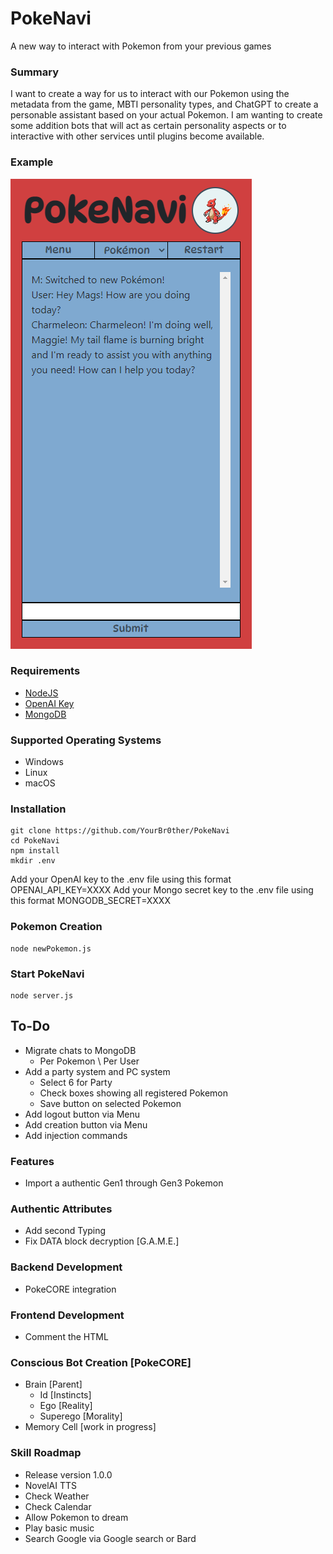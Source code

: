 # PokeNavi
A new way to interact with Pokemon from your previous games

### Summary
I want to create a way for us to interact with our Pokemon using the metadata from the game, MBTI personality types, and ChatGPT to create a personable assistant based on your actual Pokemon. I am wanting to create some addition bots that will act as certain personality aspects or to interactive with other services until plugins become available.

### Example
![Browser Image](/Example/PokeNavi.png)

### Requirements
 * [NodeJS](https://nodejs.org/en)
 * [OpenAI Key](https://platform.openai.com/account/api-keys)
 * [MongoDB](https://www.mongodb.com/)

### Supported Operating Systems
 * Windows
 * Linux
 * macOS

### Installation
    git clone https://github.com/YourBr0ther/PokeNavi
    cd PokeNavi
    npm install
    mkdir .env

Add your OpenAI key to the .env file using this format
    OPENAI_API_KEY=XXXX
Add your Mongo secret key to the .env file using this format
    MONGODB_SECRET=XXXX

### Pokemon Creation
    node newPokemon.js

### Start PokeNavi
    node server.js

## To-Do
* Migrate chats to MongoDB
  * Per Pokemon \ Per User
* Add a party system and PC system
  * Select 6 for Party
  * Check boxes showing all registered Pokemon
  * Save button on selected Pokemon
* Add logout button via Menu
* Add creation button via Menu
* Add injection commands

### Features
* Import a authentic Gen1 through Gen3 Pokemon

### Authentic Attributes
* Add second Typing
* Fix DATA block decryption [G.A.M.E.]

### Backend Development
* PokeCORE integration

### Frontend Development
* Comment the HTML

### Conscious Bot Creation [PokeCORE]
* Brain [Parent]
  * Id [Instincts]
  * Ego [Reality]
  * Superego [Morality]
* Memory Cell [work in progress]

### Skill Roadmap
 * Release version 1.0.0
 * NovelAI TTS
 * Check Weather
 * Check Calendar
 * Allow Pokemon to dream
 * Play basic music
 * Search Google via Google search or Bard
